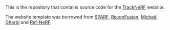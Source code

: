 This is the repository that contains source code for the [TrackNeRF](https://tracknerf.github.io/) website.



The website template was borrowed from
<a href="https://prunetruong.com/sparf.github.io/">SPARF</a>,
<a href="https://reconfusion.github.io/">ReconFusion</a>,
<a href="http://mgharbi.com/">Michaël Gharbi</a>
and <a href="https://dorverbin.github.io/refnerf">Ref-NeRF</a>.
